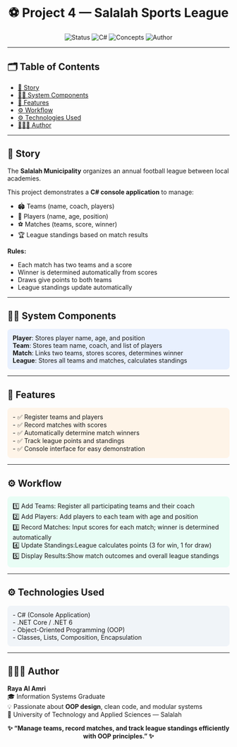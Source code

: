 <h1 align="center">⚽ Project 4 — Salalah Sports League</h1>

<p align="center">
  <img src="https://img.shields.io/badge/Status-Completed-success?style=for-the-badge" alt="Status">
  <img src="https://img.shields.io/badge/Language-C%23-blue?style=for-the-badge" alt="C#">
  <img src="https://img.shields.io/badge/Concepts-OOP%2C%20Classes%2C%20Lists%2C%20Composition-lightgrey?style=for-the-badge" alt="Concepts">
  <img src="https://img.shields.io/badge/Author-Raya_Al_Amri-blueviolet?style=for-the-badge" alt="Author">
</p>

---

## 🗂️ Table of Contents
- [📖 Story](#-story)
- [👨‍💻 System Components](#-system-components)
- [🧩 Features](#-features)
- [⚙️ Workflow](#-workflow)
- [⚙️ Technologies Used](#-technologies-used)
- [👩🏻‍💻 Author](#-author)

---

## 📖 Story
The **Salalah Municipality** organizes an annual football league between local academies.  

This project demonstrates a **C# console application** to manage:
- 🏟️ Teams (name, coach, players)  
- 👤 Players (name, age, position)  
- ⚽ Matches (teams, score, winner)  
- 🏆 League standings based on match results  

**Rules:**  
- Each match has two teams and a score  
- Winner is determined automatically from scores  
- Draws give points to both teams  
- League standings update automatically  

---

## 👨‍💻 System Components
<div style="background-color:#e8f0fe; padding:12px; border-radius:8px;">
<b>Player</b>: Stores player name, age, and position <br>
<b>Team</b>: Stores team name, coach, and list of players <br>
<b>Match</b>: Links two teams, stores scores, determines winner <br>
<b>League</b>: Stores all teams and matches, calculates standings <br>
</div>

---

## 🧩 Features
<div style="background-color:#fef4e8; padding:12px; border-radius:8px;">
- ✅ Register teams and players  <br>
- ✅ Record matches with scores  <br>
- ✅ Automatically determine match winners  <br>
- ✅ Track league points and standings  <br>
- ✅ Console interface for easy demonstration  
</div>

---

## ⚙️ Workflow
<div style="background-color:#e8fdf5; padding:12px; border-radius:8px;">
1️⃣ Add Teams: Register all participating teams and their coach <br>
2️⃣ Add Players: Add players to each team with age and position <br>
3️⃣ Record Matches: Input scores for each match; winner is determined automatically <br>
4️⃣ Update Standings:League calculates points (3 for win, 1 for draw) <br>
5️⃣ Display Results:Show match outcomes and overall league standings <br>
</div>

---

## ⚙️ Technologies Used
<div style="background-color:#f0f4f8; padding:12px; border-radius:8px;">
- C#  (Console Application)  <br>
-  .NET Core / .NET 6 <br>
- Object-Oriented Programming (OOP)  <br>
- Classes, Lists, Composition, Encapsulation  
</div>

---

## 👩🏻‍💻 Author
**Raya Al Amri**  
🎓 Information Systems Graduate  
💡 Passionate about **OOP design**, clean code, and modular systems  
📍 University of Technology and Applied Sciences — Salalah  

<p align="center">
  <b>✨ “Manage teams, record matches, and track league standings efficiently with OOP principles.” ✨</b>
</p>
